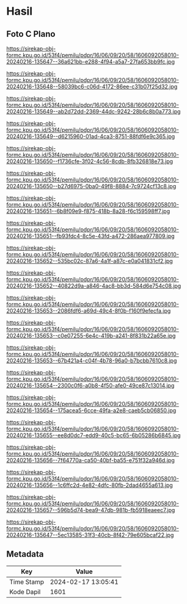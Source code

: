 # Hasil

## Foto C Plano

https://sirekap-obj-formc.kpu.go.id/53f4/pemilu/pdpr/16/06/09/20/58/1606092058010-20240216-135647--36a621bb-e288-4f94-a5a7-27fa653bb9fc.jpg

https://sirekap-obj-formc.kpu.go.id/53f4/pemilu/pdpr/16/06/09/20/58/1606092058010-20240216-135648--58039bc6-c06d-4172-86ee-c31b07f25d32.jpg

https://sirekap-obj-formc.kpu.go.id/53f4/pemilu/pdpr/16/06/09/20/58/1606092058010-20240216-135649--ab2d72dd-2369-44dc-9242-28b6c8b0a773.jpg

https://sirekap-obj-formc.kpu.go.id/53f4/pemilu/pdpr/16/06/09/20/58/1606092058010-20240216-135649--d6215960-01ad-4ca3-8751-88fdf6e9c365.jpg

https://sirekap-obj-formc.kpu.go.id/53f4/pemilu/pdpr/16/06/09/20/58/1606092058010-20240216-135650--f1736cfe-3f02-4c56-8cdb-8fb326818e73.jpg

https://sirekap-obj-formc.kpu.go.id/53f4/pemilu/pdpr/16/06/09/20/58/1606092058010-20240216-135650--b27d6975-0ba0-49f8-8884-7c9724cf13c8.jpg

https://sirekap-obj-formc.kpu.go.id/53f4/pemilu/pdpr/16/06/09/20/58/1606092058010-20240216-135651--6b8f09e9-f875-418b-8a28-f6c159598ff7.jpg

https://sirekap-obj-formc.kpu.go.id/53f4/pemilu/pdpr/16/06/09/20/58/1606092058010-20240216-135651--fb93fdc4-8c5e-43fd-a472-286aea977809.jpg

https://sirekap-obj-formc.kpu.go.id/53f4/pemilu/pdpr/16/06/09/20/58/1606092058010-20240216-135652--535bc02c-87a6-4a1f-a87c-e0a041831cf2.jpg

https://sirekap-obj-formc.kpu.go.id/53f4/pemilu/pdpr/16/06/09/20/58/1606092058010-20240216-135652--40822d9a-a846-4ac8-bb3d-584d6e754c08.jpg

https://sirekap-obj-formc.kpu.go.id/53f4/pemilu/pdpr/16/06/09/20/58/1606092058010-20240216-135653--2086fdf6-a69d-49c4-8f0b-f160f9efecfa.jpg

https://sirekap-obj-formc.kpu.go.id/53f4/pemilu/pdpr/16/06/09/20/58/1606092058010-20240216-135653--c0e07255-6e4c-419b-a241-8f831b22a65e.jpg

https://sirekap-obj-formc.kpu.go.id/53f4/pemilu/pdpr/16/06/09/20/58/1606092058010-20240216-135653--67b421a4-c04f-4b78-96a0-b7bcbb7610c8.jpg

https://sirekap-obj-formc.kpu.go.id/53f4/pemilu/pdpr/16/06/09/20/58/1606092058010-20240216-135654--2300c0f6-a0b8-4f50-afe0-49ce87c13014.jpg

https://sirekap-obj-formc.kpu.go.id/53f4/pemilu/pdpr/16/06/09/20/58/1606092058010-20240216-135654--175acea5-6cce-49fa-a2e8-caeb5cb06850.jpg

https://sirekap-obj-formc.kpu.go.id/53f4/pemilu/pdpr/16/06/09/20/58/1606092058010-20240216-135655--ee8d0dc7-edd9-40c5-bc65-6b05286b6845.jpg

https://sirekap-obj-formc.kpu.go.id/53f4/pemilu/pdpr/16/06/09/20/58/1606092058010-20240216-135656--7f64770a-ca50-40bf-ba55-e751f32a946d.jpg

https://sirekap-obj-formc.kpu.go.id/53f4/pemilu/pdpr/16/06/09/20/58/1606092058010-20240216-135656--1c6ffc2d-4e82-4dfc-80fb-2dad4655a613.jpg

https://sirekap-obj-formc.kpu.go.id/53f4/pemilu/pdpr/16/06/09/20/58/1606092058010-20240216-135657--596b5d74-bea9-47db-981b-fb5918eaeec7.jpg

https://sirekap-obj-formc.kpu.go.id/53f4/pemilu/pdpr/16/06/09/20/58/1606092058010-20240216-135647--5ec13585-31f3-40cb-8f42-79e605bcaf22.jpg


## Metadata

| Key        | Value               |
| ---------- | ------------------- |
| Time Stamp | 2024-02-17 13:05:41 |
| Kode Dapil | 1601                |



